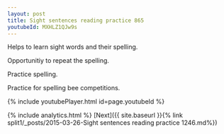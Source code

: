 ```yaml
---
layout: post
title: Sight sentences reading practice 865
youtubeId: MXHLZ1QJw9s
---
```

 
 
Helps to learn sight words and their spelling.

Opportunitiy to repeat the spelling. 

Practice spelling. 
 
Practice for spelling bee competitions. 
 
{% include youtubePlayer.html id=page.youtubeId %}
 
 
{% include analytics.html %} 
[Next]({{ site.baseurl }}{% link  split1/_posts/2015-03-26-Sight sentences reading practice 1246.md%})
 
